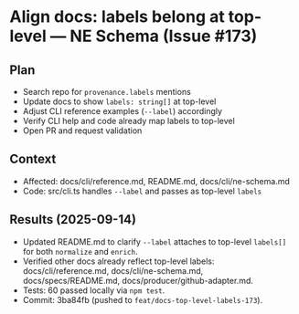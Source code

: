 # Align docs: labels belong at top-level — NE Schema (Issue #173)

## Plan

- Search repo for `provenance.labels` mentions
- Update docs to show `labels: string[]` at top-level
- Adjust CLI reference examples (`--label`) accordingly
- Verify CLI help and code already map labels to top-level
- Open PR and request validation

## Context

- Affected: docs/cli/reference.md, README.md, docs/cli/ne-schema.md
- Code: src/cli.ts handles `--label` and passes as top-level `labels`

## Results (2025-09-14)

- Updated README.md to clarify `--label` attaches to top-level `labels[]` for both `normalize` and `enrich`.
- Verified other docs already reflect top-level labels: docs/cli/reference.md, docs/cli/ne-schema.md, docs/specs/README.md, docs/producer/github-adapter.md.
- Tests: 60 passed locally via `npm test`.
- Commit: 3ba84fb (pushed to `feat/docs-top-level-labels-173`).
